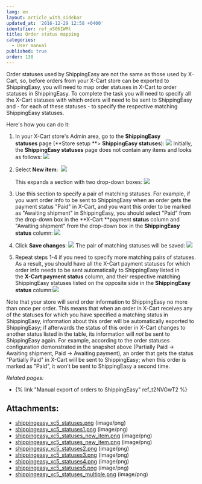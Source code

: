 ```yaml
---
lang: en
layout: article_with_sidebar
updated_at: '2016-12-29 12:58 +0400'
identifier: ref_o506IWMl
title: Order status mapping
categories:
  - User manual
published: true
order: 130
---
```



Order statuses used by ShippingEasy are not the same as those used by X-Cart, so, before orders from your X-Cart store can be exported to ShippingEasy, you will need to map order statuses in X-Cart to order statuses in ShippingEasy. To complete the task you will need to specify all the X-Cart statuses with which orders will need to be sent to ShippingEasy and - for each of these statuses - to specify the respective matching ShippingEasy statuses.

Here's how you can do it:

1.  In your X-Cart store's Admin area, go to the **ShippingEasy statuses** page (**Store setup **> **ShippingEasy statuses**):
    ![]({{site.baseurl}}/attachments/8224919/8355912.png)
    Initially, the **ShippingEasy statuses** page does not contain any items and looks as follows:
    ![]({{site.baseurl}}/attachments/8224919/8355913.png)
2.  Select **New item**: 
    ![]({{site.baseurl}}/attachments/8224919/8355914.png)

    This expands a section with two drop-down boxes:
    ![]({{site.baseurl}}/attachments/8224919/8355916.png)

3.  Use this section to specify a pair of matching statuses. For example, if you want order info to be sent to ShippingEasy when an order gets the payment status "Paid" in X-Cart, and you want this order to be marked as "Awaiting shipment" in ShippingEasy, you should select "Paid" from the drop-down box in the **X-Cart **payment **status** column and "Awaiting shipment" from the drop-down box in the **ShippingEasy status** column:
    ![]({{site.baseurl}}/attachments/8224919/8355917.png)

4.  Click **Save changes**:
    ![]({{site.baseurl}}/attachments/8224919/8355918.png)
    The pair of matching statuses will be saved:
    ![]({{site.baseurl}}/attachments/8224919/8355919.png)
5.  Repeat steps 1-4 if you need to specify more matching pairs of statuses. As a result, you should have all the X-Cart payment statuses for which order info needs to be sent automatically to ShippingEasy listed in the **X-Cart payment status** column, and their respective matching ShippingEasy statuses listed on the opposite side in the **ShippingEasy status** column:![]({{site.baseurl}}/attachments/8224919/8355920.png)

Note that your store will send order information to ShippingEasy no more than once per order. This means that when an order in X-Cart receives any of the statuses for which you have specified a matching status in ShippingEasy, information about this order will be automatically exported to ShippingEasy; if afterwards the status of this order in X-Cart changes to another status listed in the table, its information will _not_ be sent to ShippingEasy again. For example, according to the order statuses configuration demonstrated in the snapshot above (Partially Paid -> Awaiting shipment, Paid -> Awaiting payment), an order that gets the status "Partially Paid" in X-Cart will be sent to ShippingEasy; when this order is marked as "Paid", it won't be sent to ShippingEasy a second time. 

_Related pages:_

*   {% link "Manual export of orders to ShippingEasy" ref_t2NVGwT2 %}

## Attachments:

* [shippingeasy_xc5_statuses.png]({{site.baseurl}}/attachments/8224919/8355912.png) (image/png)
* [shippingeasy_xc5_statuses1.png]({{site.baseurl}}/attachments/8224919/8355913.png) (image/png)
* [shippingeasy_xc5_statuses_new_item.png]({{site.baseurl}}/attachments/8224919/8355915.png) (image/png)
* [shippingeasy_xc5_statuses_new_item.png]({{site.baseurl}}/attachments/8224919/8355914.png) (image/png)
* [shippingeasy_xc5_statuses2.png]({{site.baseurl}}/attachments/8224919/8355916.png) (image/png)
* [shippingeasy_xc5_statuses3.png]({{site.baseurl}}/attachments/8224919/8355917.png) (image/png)
* [shippingeasy_xc5_statuses4.png]({{site.baseurl}}/attachments/8224919/8355918.png) (image/png)
* [shippingeasy_xc5_statuses5.png]({{site.baseurl}}/attachments/8224919/8355919.png) (image/png)
* [shippingeasy_xc5_statuses_multiple.png]({{site.baseurl}}/attachments/8224919/8355920.png) (image/png)
